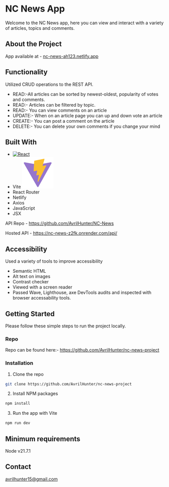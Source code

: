 # NC News App

Welcome to the NC News app, here you can view and interact with a variety of articles, topics and comments.

## About the Project
App available at -  [nc-news-ah123.netlify.app](https://nc-news-ah123.netlify.app)

## Functionality

Utilized CRUD operations to the REST API.

- READ:-All articles can be sorted by newest-oldest, popularity of votes and comments.
- READ:- Articles can be filtered by topic.
- READ:- You can view comments on an article 
- UPDATE:- When on an article page you can up and down vote an article
- CREATE:- You can post a comment on the article
- DELETE:- You can delete your own comments if you change your mind

## Built With

- [![React][React.js]][React-url]
- Vite ![Vite.js](image.png)
- React Router
- Netlify
- Axios
- JavaScript
- JSX


API Repo - 
https://github.com/AvrilHunter/NC-News   
 
Hosted API - https://nc-news-z2fk.onrender.com/api/

## Accessibility 

Used a variety of tools to improve accessibility
- Semantic HTML
- Alt text on images
- Contrast checker
- Viewed with a screen reader
- Passed Wave, Lighthouse, axe DevTools audits and inspected with browser accessability tools.

## Getting Started

Please follow these simple steps to run the project locally.  

### Repo

Repo can be found here:- https://github.com/AvrilHunter/nc-news-project

### Installation
1. Clone the repo
```sh
git clone https://github.com/AvrilHunter/nc-news-project
```
2. Install NPM packages
```sh
npm install
```
3. Run the app with Vite
```sh
npm run dev
```

## Minimum requirements

Node v21.7.1

## Contact

avrilhunter15@gmail.com


[React.js]: https://img.shields.io/badge/React-20232A?style=for-the-badge&logo=react&logoColor=61DAFB
[React-url]: https://reactjs.org/

